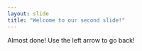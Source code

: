 ```yaml
---
layout: slide
title: "Welcome to our second slide!"
---
```

Almost done!
Use the left arrow to go back!
